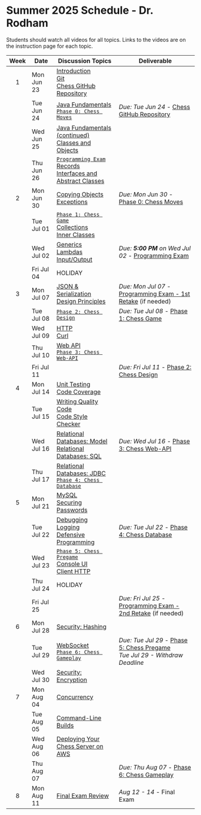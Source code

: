 # Summer 2025 Schedule - Dr. Rodham

Students should watch all videos for all topics. Links to the videos are on the instruction page for each topic.


| Week | Date       | Discussion Topics                                                | Deliverable                              |
| :--: | ---------- | ----------------------------------------------------------------- | ---------------------------------------- |
|  1   | Mon Jun 23  | [Introduction](https://github.com/softwareconstruction240/softwareconstruction/blob/main/instruction/introduction/introduction.md)<br /> [Git](https://github.com/softwareconstruction240/softwareconstruction/blob/main/instruction/git/git.md)<br /> [Chess GitHub Repository](https://github.com/softwareconstruction240/softwareconstruction/blob/main/chess/chess-github-repository/chess-github-repository.md) | |
|      | Tue Jun 24 | [Java Fundamentals](https://github.com/softwareconstruction240/softwareconstruction/blob/main/instruction/java-fundamentals/java-fundamentals.md)<br/> [`Phase 0: Chess Moves`](https://github.com/softwareconstruction240/softwareconstruction/blob/main/chess/0-chess-moves/chess-moves.md) | _Due: Tue Jun 24_ - [Chess GitHub Repository](https://github.com/softwareconstruction240/softwareconstruction/blob/main/chess/chess-github-repository/chess-github-repository.md) |
|      | Wed Jun 25 | [Java Fundamentals (continued)](https://github.com/softwareconstruction240/softwareconstruction/blob/main/instruction/java-fundamentals/java-fundamentals.md)<br /> [Classes and Objects](https://github.com/softwareconstruction240/softwareconstruction/blob/main/instruction/classes-and-objects/classes-and-objects.md) | |
|      | Thu Jun 26 | [`Programming Exam`](https://github.com/softwareconstruction240/softwareconstruction/blob/main/instruction/programming-exam/programming-exam.md) <br /> [Records](https://github.com/softwareconstruction240/softwareconstruction/blob/main/instruction/records/records.md)<br /> [Interfaces and Abstract Classes](https://github.com/softwareconstruction240/softwareconstruction/blob/main/instruction/interfaces-abstract-classes/interfaces-and-abstract-classes.md)<br /> |  |
|  2   | Mon Jun 30 | [Copying Objects](https://github.com/softwareconstruction240/softwareconstruction/blob/main/instruction/copying-objects/copying-objects.md)<br/> [Exceptions](https://github.com/softwareconstruction240/softwareconstruction/blob/main/instruction/exceptions/exceptions.md) | _Due: Mon Jun 30_ - [Phase 0: Chess Moves](https://github.com/softwareconstruction240/softwareconstruction/blob/main/chess/0-chess-moves/chess-moves.md) |
|      | Tue Jul 01 |[`Phase 1: Chess Game`](https://github.com/softwareconstruction240/softwareconstruction/blob/main/chess/1-chess-game/chess-game.md)<br /> [Collections](https://github.com/softwareconstruction240/softwareconstruction/blob/main/instruction/collections/collections.md)<br/> [Inner Classes](https://github.com/softwareconstruction240/softwareconstruction/blob/main/instruction/inner-classes/inner-classes.md)<br/> | |
|      | Wed Jul 02 | [Generics](https://github.com/softwareconstruction240/softwareconstruction/blob/main/instruction/generics/generics.md)<br/> [Lambdas](https://github.com/softwareconstruction240/softwareconstruction/blob/main/instruction/lambdas/lambdas.md)<br/> [Input/Output](https://github.com/softwareconstruction240/softwareconstruction/blob/main/instruction/io/io.md)<br/> | _Due: **5:00 PM** on Wed Jul 02_ - [Programming Exam](https://github.com/softwareconstruction240/softwareconstruction/blob/main/instruction/programming-exam/programming-exam.md) |
|      | Fri Jul 04 | HOLIDAY | |
|  3   | Mon Jul 07 | [JSON & Serialization](https://github.com/softwareconstruction240/softwareconstruction/blob/main/instruction/json/json.md)<br/> [Design Principles](https://github.com/softwareconstruction240/softwareconstruction/blob/main/instruction/design-principles/design-principles.md) | _Due: Mon Jul 07_ - [Programming Exam - 1st Retake](https://github.com/softwareconstruction240/softwareconstruction/blob/main/instruction/programming-exam/programming-exam.md) (if needed) |
|      | Tue Jul 08 | [`Phase 2: Chess Design`](https://github.com/softwareconstruction240/softwareconstruction/blob/main/chess/2-server-design/server-design.md)<br/> | _Due: Tue Jul 08_ - [Phase 1: Chess Game](https://github.com/softwareconstruction240/softwareconstruction/blob/main/chess/1-chess-game/chess-game.md) |
|      | Wed Jul 09 | [HTTP](https://github.com/softwareconstruction240/softwareconstruction/blob/main/instruction/http/http.md)<br /> [Curl](https://github.com/softwareconstruction240/softwareconstruction/blob/main/instruction/curl/curl.md)<br/> |  |
|      | Thu Jul 10 | [Web API](https://github.com/softwareconstruction240/softwareconstruction/blob/main/instruction/web-api/web-api.md)<br/>[`Phase 3: Chess Web-API`](https://github.com/softwareconstruction240/softwareconstruction/blob/main/chess/3-web-api/web-api.md) |  |
|      | Fri Jul 11 |  | _Due: Fri Jul 11_ - [Phase 2: Chess Design](https://github.com/softwareconstruction240/softwareconstruction/blob/main/chess/2-server-design/server-design.md) |
|  4   | Mon Jul 14 | [Unit Testing](https://github.com/softwareconstruction240/softwareconstruction/blob/main/instruction/unit-testing/unit-testing.md)<br /> [Code Coverage](https://github.com/softwareconstruction240/softwareconstruction/blob/main/instruction/code-coverage/code-coverage.md) |  |
|      | Tue Jul 15 | [Writing Quality Code](https://github.com/softwareconstruction240/softwareconstruction/blob/main/instruction/quality-code/quality-code.md)<br /> [Code Style Checker](https://github.com/softwareconstruction240/softwareconstruction/blob/main/instruction/style-checker/style-checker.md) | |
|      | Wed Jul 16 | [Relational Databases: Model](https://github.com/softwareconstruction240/softwareconstruction/blob/main/instruction/db-model/db-model.md)<br /> [Relational Databases: SQL](https://github.com/softwareconstruction240/softwareconstruction/blob/main/instruction/db-sql/db-sql.md) |  _Due: Wed Jul 16_ - [Phase 3: Chess Web-API](https://github.com/softwareconstruction240/softwareconstruction/blob/main/chess/3-web-api/web-api.md) |
|      | Thu Jul 17 | [Relational Databases: JDBC](https://github.com/softwareconstruction240/softwareconstruction/blob/main/instruction/db-jdbc/db-jdbc.md)<br/> [`Phase 4: Chess Database`](https://github.com/softwareconstruction240/softwareconstruction/blob/main/chess/4-database/database.md) |  |
|  5   | Mon Jul 21 | [MySQL](https://github.com/softwareconstruction240/softwareconstruction/blob/main/instruction/mysql/mysql.md)<br />[Securing Passwords](https://github.com/softwareconstruction240/softwareconstruction/blob/main/instruction/securing-passwords/securing-passwords.md) | |
|      | Tue Jul 22 | [Debugging](https://github.com/softwareconstruction240/softwareconstruction/blob/main/instruction/debugging/debugging.md)<br/>  [Logging](https://github.com/softwareconstruction240/softwareconstruction/blob/main/instruction/logging/logging.md)<br/> [Defensive Programming](https://github.com/softwareconstruction240/softwareconstruction/blob/main/instruction/defensive-programming/defensive-programming.md)<br/> | _Due: Tue Jul 22_ - [Phase 4: Chess Database](https://github.com/softwareconstruction240/softwareconstruction/blob/main/chess/4-database/database.md) |
|      | Wed Jul 23 | [`Phase 5: Chess Pregame`](https://github.com/softwareconstruction240/softwareconstruction/blob/main/chess/5-pregame/pregame.md)<br/> [Console UI](https://github.com/softwareconstruction240/softwareconstruction/blob/main/instruction/console-ui/console-ui.md)<br/> [Client HTTP](https://github.com/softwareconstruction240/softwareconstruction/blob/main/instruction/web-api/web-api.md)<br /> | |
|      | Thu Jul 24 | HOLIDAY | |
|      | Fri Jul 25 | |  _Due: Fri Jul 25_ - [Programming Exam - 2nd Retake](https://github.com/softwareconstruction240/softwareconstruction/blob/main/instruction/programming-exam/programming-exam.md) (if needed) |
|  6   | Mon Jul 28 | [Security: Hashing](https://github.com/softwareconstruction240/softwareconstruction/blob/main/instruction/computer-security/computer-security.md)<br /> | |
|      | Tue Jul 29 | [WebSocket](https://github.com/softwareconstruction240/softwareconstruction/blob/main/instruction/websocket/websocket.md)<br />[`Phase 6: Chess Gameplay`](https://github.com/softwareconstruction240/softwareconstruction/blob/main/chess/6-gameplay/gameplay.md) | _Due: Tue Jul 29_ - [Phase 5: Chess Pregame](https://github.com/softwareconstruction240/softwareconstruction/blob/main/chess/5-pregame/pregame.md)<br/>_Tue Jul 29 - Withdraw Deadline_ |
|      | Wed Jul 30 | [Security: Encryption](https://github.com/softwareconstruction240/softwareconstruction/blob/main/instruction/computer-security/computer-security.md) |  |
|  7   | Mon Aug 04 | [Concurrency](https://github.com/softwareconstruction240/softwareconstruction/blob/main/instruction/concurrency/concurrency.md) | |
|      | Tue Aug 05 | [Command-Line Builds](https://github.com/softwareconstruction240/softwareconstruction/blob/main/instruction/command-line-builds/command-line-builds.md) | |
|      | Wed Aug 06 | [Deploying Your Chess Server on AWS](https://github.com/softwareconstruction240/softwareconstruction/blob/main/instruction/aws-chess-server/aws-chess-server.md)<br/> | |
|      | Thu Aug 07  | | _Due: Thu Aug 07_ - [Phase 6: Chess Gameplay](https://github.com/softwareconstruction240/softwareconstruction/blob/main/chess/6-gameplay/gameplay.md) |
|  8   | Mon Aug 11 | [Final Exam Review](https://github.com/softwareconstruction240/softwareconstruction/blob/main/instruction/final-exam-review/final-exam-review.md) | _Aug 12 - 14_ - Final Exam |
